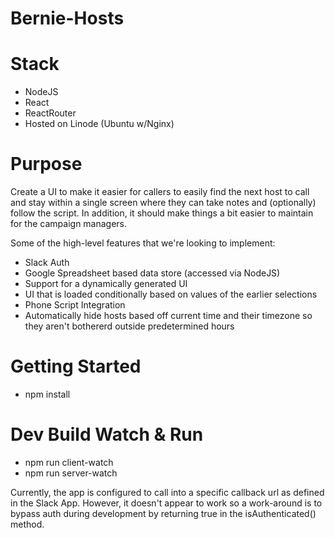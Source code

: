 # Bernie-Hosts

# Stack
- NodeJS
- React
- ReactRouter
- Hosted on Linode (Ubuntu w/Nginx)

# Purpose
Create a UI to make it easier for callers to easily find the next host to call and stay within a single screen where they can take notes and (optionally) follow the script. In addition, it should make things a bit easier to maintain for the campaign managers.

Some of the high-level features that we're looking to implement:
- Slack Auth
- Google Spreadsheet based data store (accessed via NodeJS)
- Support for a dynamically generated UI 
- UI that is loaded conditionally based on values of the earlier selections
- Phone Script Integration
- Automatically hide hosts based off current time and their timezone so they aren't bothererd outside predetermined hours


# Getting Started
- npm install

# Dev Build Watch & Run
- npm run client-watch
- npm run server-watch

Currently, the app is configured to call into a specific callback url as defined in the Slack App. However, it doesn't appear to work so a work-around is to bypass auth during development by returning true in the isAuthenticated() method.
